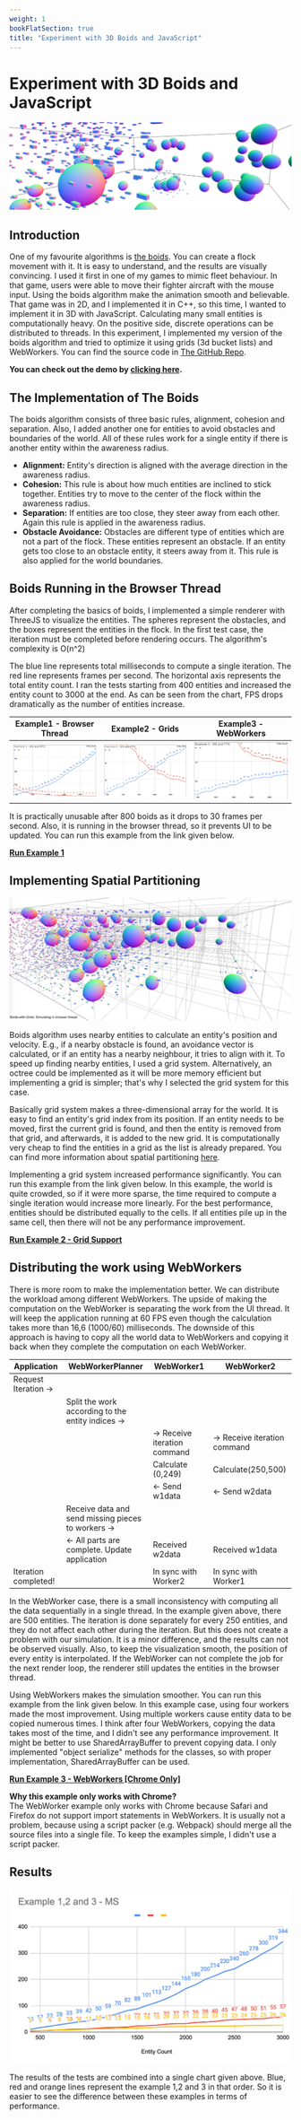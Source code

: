 ```yaml
---
weight: 1
bookFlatSection: true
title: "Experiment with 3D Boids and JavaScript"
---
```


# Experiment with 3D Boids and JavaScript

![alt text](./boids-title.jpg "Boids 3D")

## Introduction

One of my favourite algorithms is [the boids](https://en.wikipedia.org/wiki/Boids). You can create a flock movement with it. It is easy to understand, and the results are visually convincing. I used it first in one of my games to mimic fleet behaviour. In that game, users were able to move their fighter aircraft with the mouse input. Using the boids algorithm make the animation smooth and believable. That game was in 2D, and I implemented it in C++, so this time, I wanted to implement it in 3D with JavaScript. Calculating many small entities is computationally heavy. On the positive side, discrete operations can be distributed to threads. In this experiment, I implemented my version of the boids algorithm and tried to optimize it using grids (3d bucket lists) and WebWorkers. You can find the source code in [The GitHub Repo](https://github.com/ercang/boids-js).

**You can check out the demo by [clicking here](https://ercang.github.io/boids-js/2-boids-grids/).**

## The Implementation of The Boids

The boids algorithm consists of three basic rules, alignment, cohesion and separation. Also, I added another one for entities to avoid obstacles and boundaries of the world. All of these rules work for a single entity if there is another entity within the awareness radius.

- **Alignment:** Entity's direction is aligned with the average direction in the awareness radius.
- **Cohesion:** This rule is about how much entities are inclined to stick together. Entities try to move to the center of the flock within the awareness radius.
- **Separation:** If entities are too close, they steer away from each other. Again this rule is applied in the awareness radius.
- **Obstacle Avoidance:** Obstacles are different type of entities which are not a part of the flock. These entities represent an obstacle. If an entity gets too close to an obstacle entity, it steers away from it. This rule is also applied for the world boundaries.

## Boids Running in the Browser Thread

After completing the basics of boids, I implemented a simple renderer with ThreeJS to visualize the entities. The spheres represent the obstacles, and the boxes represent the entities in the flock. In the first test case, the iteration must be completed before rendering occurs. The algorithm's complexity is O(n^2)

The blue line represents total milliseconds to compute a single iteration. The red line represents frames per second. The horizontal axis represents the total entity count. I ran the tests starting from 400 entities and increased the entity count to 3000 at the end. As can be seen from the chart, FPS drops dramatically as the number of entities increase.


|Example1 - Browser Thread|Example2 - Grids|Example3 - WebWorkers|
|--------|--------|--------|
|[![alt text](./example-1-chart.jpg "Example 1 - Benchmark Results")](./example-1-chart.jpg)|[![alt text](./example-2-chart.jpg "Example 2 - Benchmark Results when Using Grids")](./example-2-chart.jpg)|[![alt text](./example-3-chart.jpg "Example 3 - Benchmark Results when Using WebWorkers")](./example-3-chart.jpg)|

It is practically unusable after 800 boids as it drops to 30 frames per second. Also, it is running in the browser thread, so it prevents UI to be updated. You can run this example from the link given below.

[**Run Example 1**](https://ercang.github.io/boids-js/1-boids-simple/)


## Implementing Spatial Partitioning

![alt text](./boids-with-grid.jpg "Example 2 - Grid is visible")

Boids algorithm uses nearby entities to calculate an entity's position and velocity. E.g., if a nearby obstacle is found, an avoidance vector is calculated, or if an entity has a nearby neighbour, it tries to align with it. To speed up finding nearby entities, I used a grid system. Alternatively, an octree could be implemented as it will be more memory efficient but implementing a grid is simpler; that's why I selected the grid system for this case.

Basically grid system makes a three-dimensional array for the world. It is easy to find an entity's grid index from its position. If an entity needs to be moved, first the current grid is found, and then the entity is removed from that grid, and afterwards, it is added to the new grid. It is computationally very cheap to find the entities in a grid as the list is already prepared. You can find more information about spatial partitioning [here](http://gameprogrammingpatterns.com/spatial-partition.html).

Implementing a grid system increased performance significantly. You can run this example from the link given below. In this example, the world is quite crowded, so if it were more sparse, the time required to compute a single iteration would increase more linearly. For the best performance, entities should be distributed equally to the cells. If all entities pile up in the same cell, then there will not be any performance improvement.

[**Run Example 2 - Grid Support**](https://ercang.github.io/boids-js/2-boids-grids/)

## Distributing the work using WebWorkers

There is more room to make the implementation better. We can distribute the workload among different WebWorkers. The upside of making the computation on the WebWorker is separating the work from the UI thread. It will keep the application running at 60 FPS even though the calculation takes more than 16,6 (1000/60) milliseconds. The downside of this approach is having to copy all the world data to WebWorkers and copying it back when they complete the computation on each WebWorker.

|Application|WebWorkerPlanner|WebWorker1|WebWorker2|
|-----------|----------------|-------|-------|
|Request Iteration ->|         |       |       |
| | Split the work according to the entity indices ->
| | | -> Receive iteration command | -> Receive iteration command |
| | | Calculate (0,249) | Calculate(250,500) |
| | | <- Send w1data | <- Send w2data |
| | Receive data and send missing pieces to workers -> |  |  |
| | <- All parts are complete. Update application | Received w2data  | Received w1data  |
| Iteration completed! | | In sync with Worker2 | In sync with Worker1 |

In the WebWorker case, there is a small inconsistency with computing all the data sequentially in a single thread. In the example given above, there are 500 entities. The iteration is done separately for every 250 entities, and they do not affect each other during the iteration. But this does not create a problem with our simulation. It is a minor difference, and the results can not be observed visually. Also, to keep the visualization smooth, the position of every entity is interpolated. If the WebWorker can not complete the job for the next render loop, the renderer still updates the entities in the browser thread.

Using WebWorkers makes the simulation smoother. You can run this example from the link given below. In this example case, using four workers made the most improvement. Using multiple workers cause entity data to be copied numerous times. I think after four WebWorkers, copying the data takes most of the time, and I didn't see any performance improvement. It might be better to use SharedArrayBuffer to prevent copying data. I only implemented "object serialize" methods for the classes, so with proper implementation, SharedArrayBuffer can be used.

[**Run Example 3 - WebWorkers \[Chrome Only\]**](https://ercang.github.io/boids-js/3-boids-webworkers/)

**Why this example only works with Chrome?**  
The WebWorker example only works with Chrome because Safari and Firefox do not support import statements in WebWorkers. It is usually not a problem, because using a script packer (e.g. Webpack) should merge all the source files into a single file. To keep the examples simple, I didn't use a script packer.

## Results

![alt text](./example-results-chart.jpg "Example 3 - Benchmark Results when Using WebWorkers")

The results of the tests are combined into a single chart given above. Blue, red and orange lines represent the example 1,2 and 3 in that order. So it is easier to see the difference between these examples in terms of performance.
